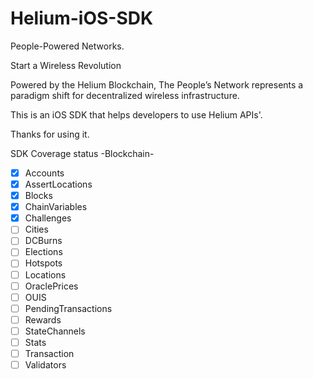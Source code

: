 # Helium-iOS-SDK
People-Powered Networks.

Start a Wireless Revolution

Powered by the Helium Blockchain, The People’s Network represents a paradigm shift for decentralized wireless infrastructure.

This is an iOS SDK that helps developers to use Helium APIs'.

Thanks for using it.

SDK Coverage status
-Blockchain-
- [x] Accounts
- [x] AssertLocations
- [x] Blocks
- [x] ChainVariables
- [x] Challenges
- [ ] Cities
- [ ] DCBurns
- [ ] Elections
- [ ] Hotspots
- [ ] Locations
- [ ] OraclePrices
- [ ] OUIS
- [ ] PendingTransactions
- [ ] Rewards
- [ ] StateChannels
- [ ] Stats
- [ ] Transaction
- [ ] Validators
